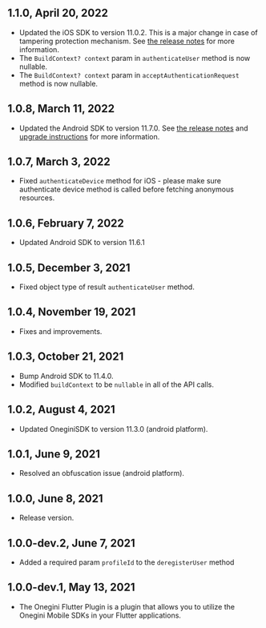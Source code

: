 ## 1.1.0, April 20, 2022

* Updated the iOS SDK to version 11.0.2. This is a major change in case of tampering protection mechanism. See [the release notes](https://docs-single-tenant.onegini.com/msp/stable/ios-sdk/upgrade-instructions/11.0.0.html) for more information.
* The `BuildContext? context` param in `authenticateUser` method is now nullable.
* The `BuildContext? context` param in `acceptAuthenticationRequest` method is now nullable.

## 1.0.8, March 11, 2022

* Updated the Android SDK to version 11.7.0. See [the release notes](https://docs.onegini.com/projects/android-sdk/en/stable/release-notes/11.X/#1170)
  and [upgrade instructions](https://docs.onegini.com/projects/android-sdk/en/stable/upgrade-instructions/11.7/) for more information.

## 1.0.7, March 3, 2022

* Fixed `authenticateDevice` method for iOS - please make sure authenticate device method is called before fetching anonymous resources.

## 1.0.6, February 7, 2022

* Updated Android SDK to version 11.6.1

## 1.0.5, December 3, 2021

* Fixed object type of result `authenticateUser` method.

## 1.0.4, November 19, 2021

* Fixes and improvements.

## 1.0.3, October 21, 2021

* Bump Android SDK to 11.4.0.
* Modified `buildContext` to be `nullable` in all of the API calls.

## 1.0.2, August 4, 2021

* Updated OneginiSDK to version 11.3.0  (android platform).

## 1.0.1, June 9, 2021

* Resolved an obfuscation issue (android platform).

## 1.0.0, June 8, 2021

* Release version.

## 1.0.0-dev.2, June 7, 2021

* Added a required param `profileId` to the `deregisterUser` method

## 1.0.0-dev.1, May 13, 2021

* The Onegini Flutter Plugin is a plugin that allows you to utilize the Onegini Mobile SDKs in your Flutter applications.
